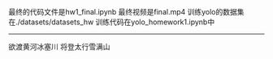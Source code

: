 最终的代码文件是hw1_final.ipynb
最终视频是final.mp4
训练yolo的数据集在./datasets/datasets_hw
训练代码在yolo_homework1.ipynb中

---

欲渡黄河冰塞川 将登太行雪满山

